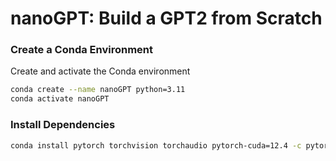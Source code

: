 # nanoGPT: Build a GPT2 from Scratch

### Create a Conda Environment
Create and activate the Conda environment
```bash
conda create --name nanoGPT python=3.11
conda activate nanoGPT
```

### Install Dependencies
```bash
conda install pytorch torchvision torchaudio pytorch-cuda=12.4 -c pytorch -c nvidia
```
